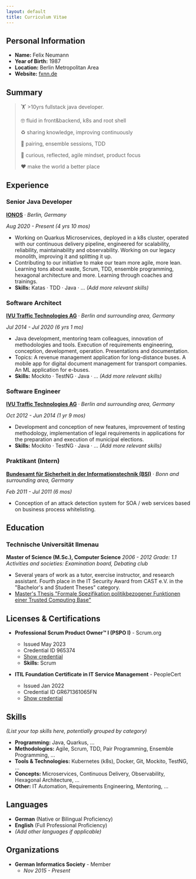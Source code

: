 ```yaml
---
layout: default
title: Curriculum Vitae
---
```


## Personal Information

*   **Name:** Felix Neumann
*   **Year of Birth:** 1987
*   **Location:** Berlin Metropolitan Area
*   **Website:** [fxnn.de](https://fxnn.de)

## Summary

> 🏋️ &gt;10yrs fullstack java developer.
>
> 🤓 fluid in front&backend, k8s and root shell
>
> ♻️ sharing knowledge, improving continuously
>
> 👬 pairing, ensemble sessions, TDD
>
> 💭 curious, reflected, agile mindset, product focus
>
> ❤️ make the world a better place

## Experience

### Senior Java Developer
**[IONOS](https://www.ionos.de)** · *Berlin, Germany*

*Aug 2020 - Present (4 yrs 10 mos)*

*   Working on Quarkus Microservices, deployed in a k8s cluster, operated with our continuous delivery pipeline, engineered for scalability, reliability, maintainability and observability. Working on our legacy monolith, improving it and splitting it up.
*   Contributing to our initiative to make our team more agile, more lean. Learning tons about waste, Scrum, TDD, ensemble programming, hexagonal architecture and more. Learning through coaches and trainings.
*   **Skills:** Katas · TDD · Java · ... *(Add more relevant skills)*

### Software Architect
**[IVU Traffic Technologies AG](https://www.ivu.com)** · *Berlin and surrounding area, Germany*

*Jul 2014 - Jul 2020 (6 yrs 1 mo)*

*   Java development, mentoring team colleagues, innovation of methodologies and tools. Execution of requirements engineering, conception, development, operation. Presentations and documentation.
*   Topics: A revenue management application for long-distance buses. A mobile app for digital document management for transport companies. An ML application for e-buses.
*   **Skills:** Mockito · TestNG · Java · ... *(Add more relevant skills)*

### Software Engineer
**[IVU Traffic Technologies AG](https://www.ivu.com)** · *Berlin and surrounding area, Germany*

*Oct 2012 - Jun 2014 (1 yr 9 mos)*

*   Development and conception of new features, improvement of testing methodology, implementation of legal requirements in applications for the preparation and execution of municipal elections.
*   **Skills:** Mockito · TestNG · Java · ... *(Add more relevant skills)*

### Praktikant (Intern)
**[Bundesamt für Sicherheit in der Informationstechnik (BSI)](https://www.bsi.bund.de)** · *Bonn and surrounding area, Germany*

*Feb 2011 - Jul 2011 (6 mos)*

*   Conception of an attack detection system for SOA / web services based on business process whitelisting.

## Education

### Technische Universität Ilmenau
**Master of Science (M.Sc.), Computer Science**
*2006 - 2012*
*Grade: 1.1*
*Activities and societies: Examination board, Debating club*

*   Several years of work as a tutor, exercise instructor, and research assistant. Fourth place in the IT Security Award from CAST e.V. in the "Bachelor's and Student Theses" category.
*   [Master's Thesis "Formale Spezifikation politikbezogener Funktionen einer Trusted Computing Base"](https://www.linkedin.com/in/fxneumann/overlay/50711883/single-media-viewer?type=DOCUMENT&profileId=ACoAABoS1MoBmxc5acVR_-P5wmK9OkQ18bz6k0k)

## Licenses & Certifications

*   **Professional Scrum Product Owner™ I (PSPO I)** - Scrum.org
    *   Issued May 2023
    *   Credential ID 965374
    *   [Show credential](https://www.scrum.org/certificates/965374)
    *   **Skills:** Scrum

*   **ITIL Foundation Certificate in IT Service Management** - PeopleCert
    *   Issued Jan 2022
    *   Credential ID GR671361065FN
    *   [Show credential](https://www.peoplecert.org/for-corporations/certificate-verification-service)

## Skills

*(List your top skills here, potentially grouped by category)*

*   **Programming:** Java, Quarkus, ...
*   **Methodologies:** Agile, Scrum, TDD, Pair Programming, Ensemble Programming, ...
*   **Tools & Technologies:** Kubernetes (k8s), Docker, Git, Mockito, TestNG, ...
*   **Concepts:** Microservices, Continuous Delivery, Observability, Hexagonal Architecture, ...
*   **Other:** IT Automation, Requirements Engineering, Mentoring, ...

## Languages

*   **German** (Native or Bilingual Proficiency)
*   **English** (Full Professional Proficiency)
*   *(Add other languages if applicable)*

## Organizations

*   **German Informatics Society** - Member
    *   *Nov 2015 - Present*
